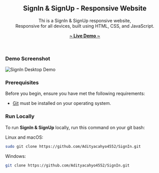 <div align="center">
   
  <br/>
  <br/>

  <h2 align="center">SignIn & SignUp - Responsive Website</h2>
  
  Thi is a SignIn & SignUp responsive website, <br/>Responsive for all devices, built using HTML, CSS, and JavaScript.

  <a href="https://adityacahyo4552.github.io/SignIn/"><strong>~ Live Demo ~</strong></a>
</div>

<br />

### Demo Screenshot

![SignIn Desktop Demo](./readme-images/PrevDesktop_3.png "Desktop Demo")

### Prerequisites

Before you begin, ensure you have met the following requirements:

- [Git](https://git-scm.com/downloads "Download Git") must be installed on your operating system.

### Run Locally

To run **SignIn & SignUp** locally, run this command on your git bash:

Linux and macOS:

```bash
sudo git clone https://github.com/Adityacahyo4552/SignIn.git
```

Windows:

```bash
git clone https://github.com/Adityacahyo4552/SignIn.git
```
